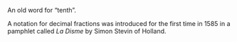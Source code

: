 An old word for “tenth”.

A notation for decimal fractions was introduced for the first time in
1585 in a pamphlet called *La Disme* by Simon Stevin of Holland.
